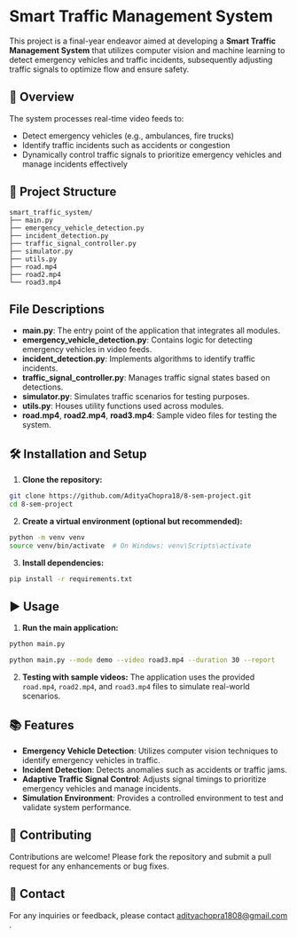 # Smart Traffic Management System

This project is a final-year endeavor aimed at developing a **Smart Traffic Management System** that utilizes computer vision and machine learning to detect emergency vehicles and traffic incidents, subsequently adjusting traffic signals to optimize flow and ensure safety.

## 🚦 Overview

The system processes real-time video feeds to:
* Detect emergency vehicles (e.g., ambulances, fire trucks)
* Identify traffic incidents such as accidents or congestion
* Dynamically control traffic signals to prioritize emergency vehicles and manage incidents effectively

## 📁 Project Structure

```
smart_traffic_system/
├── main.py
├── emergency_vehicle_detection.py
├── incident_detection.py
├── traffic_signal_controller.py
├── simulator.py
├── utils.py
├── road.mp4
├── road2.mp4
└── road3.mp4
```

## File Descriptions
* **main.py**: The entry point of the application that integrates all modules.
* **emergency_vehicle_detection.py**: Contains logic for detecting emergency vehicles in video feeds.
* **incident_detection.py**: Implements algorithms to identify traffic incidents.
* **traffic_signal_controller.py**: Manages traffic signal states based on detections.
* **simulator.py**: Simulates traffic scenarios for testing purposes.
* **utils.py**: Houses utility functions used across modules.
* **road.mp4**, **road2.mp4**, **road3.mp4**: Sample video files for testing the system.

## 🛠️ Installation and Setup

1. **Clone the repository:**

```bash
git clone https://github.com/AdityaChopra18/8-sem-project.git
cd 8-sem-project
```

2. **Create a virtual environment (optional but recommended):**

```bash
python -m venv venv
source venv/bin/activate  # On Windows: venv\Scripts\activate
```

3. **Install dependencies:**

```bash
pip install -r requirements.txt
```

## ▶️ Usage

1. **Run the main application:**

```bash
python main.py
```

```bash
python main.py --mode demo --video road3.mp4 --duration 30 --report
```

2. **Testing with sample videos:**
   The application uses the provided `road.mp4`, `road2.mp4`, and `road3.mp4` files to simulate real-world scenarios.

## 📚 Features

* **Emergency Vehicle Detection**: Utilizes computer vision techniques to identify emergency vehicles in traffic.
* **Incident Detection**: Detects anomalies such as accidents or traffic jams.
* **Adaptive Traffic Signal Control**: Adjusts signal timings to prioritize emergency vehicles and manage incidents.
* **Simulation Environment**: Provides a controlled environment to test and validate system performance.

## 🤝 Contributing

Contributions are welcome! Please fork the repository and submit a pull request for any enhancements or bug fixes.

## 📧 Contact

For any inquiries or feedback, please contact adityachopra1808@gmail.com .